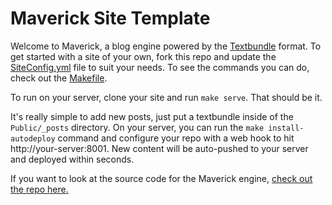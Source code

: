# Maverick Site Template

Welcome to Maverick, a blog engine powered by the [Textbundle](http://textbundle.org) format. To get started with a site of your own, fork this repo and update the [SiteConfig.yml](https://github.com/jsorge/maverick-hello-world/blob/master/SiteConfig.yml) file to suit your needs. To see the commands you can do, check out the [Makefile](https://github.com/jsorge/maverick-hello-world/blob/master/Makefile).

To run on your server, clone your site and run `make serve`. That should be it.

It's really simple to add new posts, just put a textbundle inside of the `Public/_posts` directory. On your server, you can run the `make install-autodeploy` command and configure your repo with a web hook to hit http://your-server:8001. New content will be auto-pushed to your server and deployed within seconds.

If you want to look at the source code for the Maverick engine, [check out the repo here.](https://github.com/jsorge/maverick)
